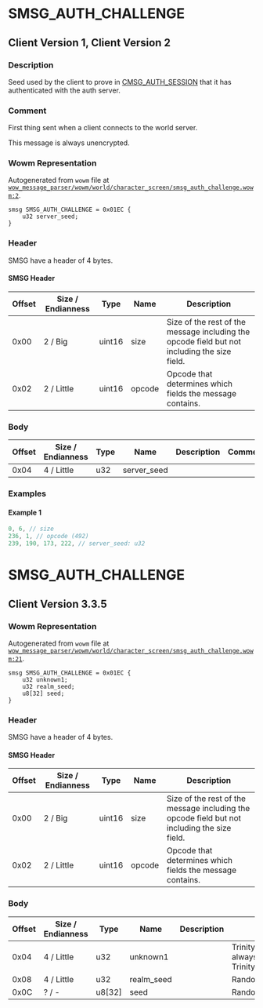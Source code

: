 # SMSG_AUTH_CHALLENGE

## Client Version 1, Client Version 2

### Description

Seed used by the client to prove in [CMSG_AUTH_SESSION](./cmsg_auth_session.md) that it has authenticated with the auth server.

### Comment

First thing sent when a client connects to the world server.

This message is always unencrypted.

### Wowm Representation

Autogenerated from `wowm` file at [`wow_message_parser/wowm/world/character_screen/smsg_auth_challenge.wowm:2`](https://github.com/gtker/wow_messages/tree/main/wow_message_parser/wowm/world/character_screen/smsg_auth_challenge.wowm#L2).
```rust,ignore
smsg SMSG_AUTH_CHALLENGE = 0x01EC {
    u32 server_seed;
}
```
### Header

SMSG have a header of 4 bytes.

#### SMSG Header

| Offset | Size / Endianness | Type   | Name   | Description |
| ------ | ----------------- | ------ | ------ | ----------- |
| 0x00   | 2 / Big           | uint16 | size   | Size of the rest of the message including the opcode field but not including the size field.|
| 0x02   | 2 / Little        | uint16 | opcode | Opcode that determines which fields the message contains.|

### Body

| Offset | Size / Endianness | Type | Name | Description | Comment |
| ------ | ----------------- | ---- | ---- | ----------- | ------- |
| 0x04 | 4 / Little | u32 | server_seed |  |  |

### Examples

#### Example 1

```c
0, 6, // size
236, 1, // opcode (492)
239, 190, 173, 222, // server_seed: u32
```
# SMSG_AUTH_CHALLENGE

## Client Version 3.3.5

### Wowm Representation

Autogenerated from `wowm` file at [`wow_message_parser/wowm/world/character_screen/smsg_auth_challenge.wowm:21`](https://github.com/gtker/wow_messages/tree/main/wow_message_parser/wowm/world/character_screen/smsg_auth_challenge.wowm#L21).
```rust,ignore
smsg SMSG_AUTH_CHALLENGE = 0x01EC {
    u32 unknown1;
    u32 realm_seed;
    u8[32] seed;
}
```
### Header

SMSG have a header of 4 bytes.

#### SMSG Header

| Offset | Size / Endianness | Type   | Name   | Description |
| ------ | ----------------- | ------ | ------ | ----------- |
| 0x00   | 2 / Big           | uint16 | size   | Size of the rest of the message including the opcode field but not including the size field.|
| 0x02   | 2 / Little        | uint16 | opcode | Opcode that determines which fields the message contains.|

### Body

| Offset | Size / Endianness | Type | Name | Description | Comment |
| ------ | ----------------- | ---- | ---- | ----------- | ------- |
| 0x04 | 4 / Little | u32 | unknown1 |  | TrinityCore/ArcEmu/mangostwo always set to 1.<br/>TrinityCore/mangostwo: 1...31 |
| 0x08 | 4 / Little | u32 | realm_seed |  | Randomized values. |
| 0x0C | ? / - | u8[32] | seed |  | Randomized values. |

